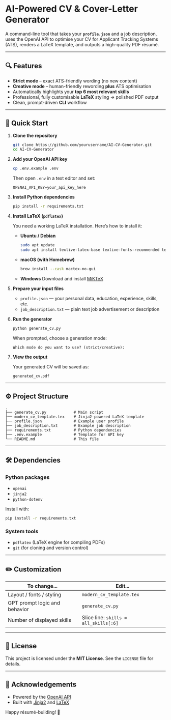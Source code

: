 # AI-Powered CV & Cover-Letter Generator

A command-line tool that takes your **`profile.json`** and a job description, uses the OpenAI API to optimise your CV for Applicant Tracking Systems (ATS), renders a LaTeX template, and outputs a high-quality PDF résumé.

---

## 🔍 Features

- **Strict mode** – exact ATS-friendly wording (no new content)  
- **Creative mode** – human-friendly rewording **plus** ATS optimisation  
- Automatically highlights your **top 6 most relevant skills**  
- Professional, fully customisable **LaTeX** styling → polished PDF output  
- Clean, prompt-driven **CLI** workflow

---

## 🚀 Quick Start

1. **Clone the repository**

   ```bash
   git clone https://github.com/yourusername/AI-CV-Generator.git
   cd AI-CV-Generator
   ```

2. **Add your OpenAI API key**

   ```bash
   cp .env.example .env
   ```
   Then open `.env` in a text editor and set:
   ```
   OPENAI_API_KEY=your_api_key_here
   ```

3. **Install Python dependencies**

   ```bash
   pip install -r requirements.txt
   ```

4. **Install LaTeX (`pdflatex`)**

   You need a working LaTeX installation. Here’s how to install it:

   - **Ubuntu / Debian**
     ```bash
     sudo apt update
     sudo apt install texlive-latex-base texlive-fonts-recommended texlive-latex-extra
     ```

   - **macOS (with Homebrew)**
     ```bash
     brew install --cask mactex-no-gui
     ```

   - **Windows**
     Download and install [MiKTeX](https://miktex.org/download)

5. **Prepare your input files**

   - `profile.json` — your personal data, education, experience, skills, etc.  
   - `job_description.txt` — plain text job advertisement or description

6. **Run the generator**

   ```bash
   python generate_cv.py
   ```

   When prompted, choose a generation mode:
   ```
   Which mode do you want to use? (strict/creative):
   ```

7. **View the output**

   Your generated CV will be saved as:
   ```
   generated_cv.pdf
   ```

---

## ⚙️ Project Structure

```
.
├── generate_cv.py            # Main script
├── modern_cv_template.tex    # Jinja2-powered LaTeX template
├── profile.json              # Example user profile
├── job_description.txt       # Example job description
├── requirements.txt          # Python dependencies
├── .env.example              # Template for API key
└── README.md                 # This file
```

---

## 🛠️ Dependencies

### Python packages

- `openai`
- `jinja2`
- `python-dotenv`

Install with:

```bash
pip install -r requirements.txt
```

### System tools

- `pdflatex` (LaTeX engine for compiling PDFs)
- `git` (for cloning and version control)

---

## ✏️ Customization

| To change...                     | Edit...                       |
|----------------------------------|-------------------------------|
| Layout / fonts / styling         | `modern_cv_template.tex`      |
| GPT prompt logic and behavior    | `generate_cv.py`              |
| Number of displayed skills       | Slice line: `skills = all_skills[:6]` |

---

## 📄 License

This project is licensed under the **MIT License**. See the `LICENSE` file for details.

---

## 🙏 Acknowledgements

- Powered by the [OpenAI API](https://platform.openai.com)
- Built with [Jinja2](https://jinja.palletsprojects.com/) and [LaTeX](https://www.latex-project.org)

Happy résumé-building! 🚀
